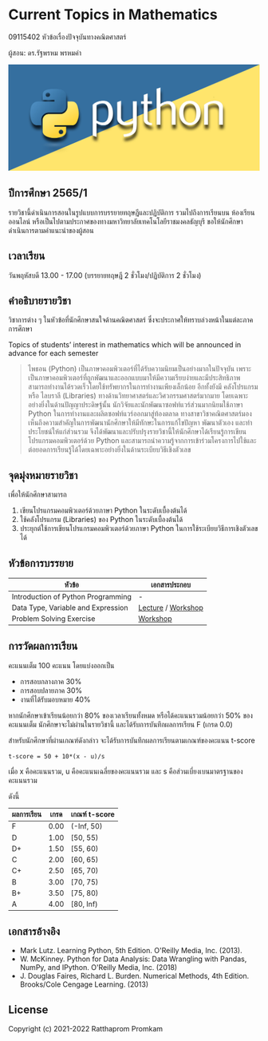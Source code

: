 # Current Topics in Mathematics
09115402 หัวข้อเรื่องปัจจุบันทางคณิตศาสตร์

ผู้สอน: ดร.รัฐพรหม พรหมคำ

![banner](./images/banner.jpg)

## ปีการศึกษา 2565/1

รายวิชานี้ดำเนินการสอนในรูปแบบการบรรยายทฤษฎีและปฏิบัติการ รวมไปถึงการเรียนบน ห้องเรียนออนไลน์ หรือเป็นไปตามประกาศของทางมหาวิทยาลัยเทคโนโลยีราชมงคลธัญบุรี ขอให้นักศึกษาดำเนินการตามคำแนะนำของผู้สอน

## เวลาเรียน
วันพฤหัสบดี 13.00 - 17.00 (บรรยายทฤษฎี 2 ชั่วโมง/ปฏิบัติการ 2 ชั่วโมง)

## คำอธิบายรายวิชา
วิชาการต่าง ๆ ในหัวข้อที่นักศึกษาสนใจด้านคณิตศาสตร์ ซึ่งจะประกาศให้ทราบล่วงหน้าในแต่ละภาคการศึกษา

Topics of students’ interest in mathematics which will be announced in advance for each semester

> ไพธอน (Python) เป็นภาษาคอมพิวเตอร์ที่ได้รับความนิยมเป็นอย่างมากในปัจจุบัน เพราะเป็นภาษาคอมพิวเตอร์ที่ถูกพัฒนาและออกแบบมาให้มีความเรียบง่ายและมีประสิทธิภาพ สามารถทำงานได้รวดเร็วโดยใช้ทรัพยากรในการทำงานเพียงเล็กน้อย อีกทั้งยังมี คลังโปรแกรม หรือ ไลบราลี (Libraries) ทางด้านวิทยาศาสตร์และวิศวกรรมศาสตร์มากมาย โดยเฉพาะอย่างยิ่งในด้านปัญญาประดิษฐ์นั้น นักวิจัยและนักพัฒนาซอฟท์แวร์ส่วนมากนิยมใช้ภาษา Python ในการทำงานและผลิตซอฟท์แวร์ออกมาสู่ท้องตลาด ทางสาขาวิชาคณิตศาสตร์มองเห็นถึงความสำคัญในการพัฒนานักศึกษาให้มีทักษะในการแก้ไขปัญหา พัฒนาตัวเอง และทำประโยชน์ให้แก่ส่วนรวม จึงได้พัฒนาและปรับปรุงรายวิชานี้ให้นักศึกษาได้เรียนรู้การเขียนโปรแกรมคอมพิวเตอร์ด้วย Python และสามารถนำความรู้จากการเข้าร่วมโครงการไปใช้และต่อยอดการเรียนรู้ได้โดยเฉพาะอย่างยิ่งในด้านระเบียบวิธีเชิงตัวเลข

## จุดมุ่งหมายรายวิชา
เพื่อให้นักศึกษาสามารถ
1. เขียนโปรแกรมคอมพิวเตอร์ด้วยภาษา Python ในระดับเบื้องต้นได้
2. ใช้คลังโปรแกรม (Libraries) ของ Python ในระดับเบื้องต้นได้
3. ประยุกต์ใช้การเขียนโปรแกรมคอมพิวเตอร์ด้วยภาษา Python ในการใช้ระเบียบวิธีการเชิงตัวเลขได้

## หัวข้อการบรรยาย

| หัวข้อ             | เอกสารประกอบ |
| -----------------|------------|
| Introduction of Python Programming | -   |
| Data Type, Variable and Expression | [Lecture](./materials/lecture_01.pdf) / [Workshop](./materials/workshop_01.ipynb)   |
| Problem Solving Exercise | [Workshop](./materials/workshop_02.ipynb)   |


## การวัดผลการเรียน
คะแนนเต็ม 100 คะแนน โดยแบ่งออกเป็น
- การสอบกลางภาค 30%
- การสอบปลายภาค 30%
- งานที่ได้รับมอบหมาย 40%

หากนักศึกษาเข้าเรียนน้อยกว่า 80% ของเวลาเรียนทั้งหมด
หรือได้คะแนนรวมน้อยกว่า 50% ของคะแนนเต็ม นักศึกษาจะไม่ผ่านในรายวิชานี้ และได้รับการบันทึกผลการเรียน F (เกรด 0.0) 

สำหรับนักศึกษาที่ผ่านเกณฑ์ดังกล่าว จะได้รับการบันทึกผลการเรียนตามเกณฑ์ของคะแนน t-score 

```
t-score = 50 + 10*(x - u)/s
```
เมื่อ x คือคะแนนรวม, u คือคะแนนเฉลี่ยของคะแนนรวม และ s คือส่วนเบี่ยงเบนมาตรฐานของคะแนนรวม

ดังนี้

| ผลการเรียน | เกรด | เกณฑ์ t-score |
|---------|------|--------------|
| F | 0.00 | (-Inf, 50) | 
| D | 1.00 | [50, 55) | 
| D+ | 1.50 | [55, 60) | 
| C | 2.00 | [60, 65) |
| C+ | 2.50 | [65, 70) |
| B | 3.00 | [70, 75) |
| B+ | 3.50 | [75, 80) |
| A | 4.00 | [80, Inf) |



## เอกสารอ้างอิง
- Mark Lutz. Learning Python, 5th Edition. O'Reilly Media, Inc. (2013).
- W. McKinney. Python for Data Analysis: Data Wrangling with Pandas, NumPy, and IPython. O'Reilly Media, Inc. (2018)
- J. Douglas Faires, Richard L. Burden. Numerical Methods, 4th Edition. Brooks/Cole Cengage Learning. (2013)

## License
Copyright (c) 2021-2022 Ratthaprom Promkam
